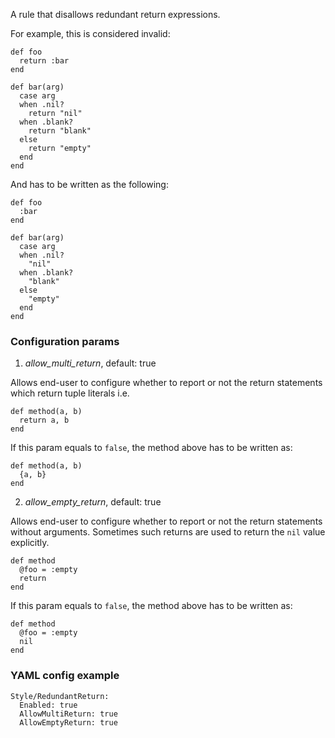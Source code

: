 A rule that disallows redundant return expressions.

For example, this is considered invalid:

```
def foo
  return :bar
end
```

```
def bar(arg)
  case arg
  when .nil?
    return "nil"
  when .blank?
    return "blank"
  else
    return "empty"
  end
end
```

And has to be written as the following:

```
def foo
  :bar
end
```

```
def bar(arg)
  case arg
  when .nil?
    "nil"
  when .blank?
    "blank"
  else
    "empty"
  end
end
```

### Configuration params

1. *allow_multi_return*, default: true

Allows end-user to configure whether to report or not the return statements
which return tuple literals i.e.

```
def method(a, b)
  return a, b
end
```

If this param equals to `false`, the method above has to be written as:

```
def method(a, b)
  {a, b}
end
```

2. *allow_empty_return*, default: true

Allows end-user to configure whether to report or not the return statements
without arguments. Sometimes such returns are used to return the `nil` value explicitly.

```
def method
  @foo = :empty
  return
end
```

If this param equals to `false`, the method above has to be written as:

```
def method
  @foo = :empty
  nil
end
```

### YAML config example

```
Style/RedundantReturn:
  Enabled: true
  AllowMultiReturn: true
  AllowEmptyReturn: true
```
